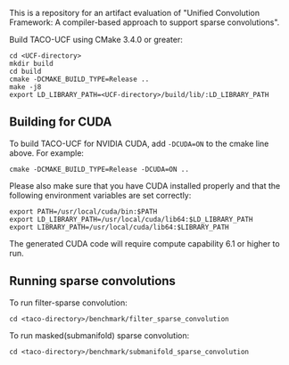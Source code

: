 This is a repository for an artifact evaluation of "Unified Convolution Framework: A compiler-based approach to support sparse convolutions".

Build TACO-UCF using CMake 3.4.0 or greater:

    cd <UCF-directory>
    mkdir build
    cd build
    cmake -DCMAKE_BUILD_TYPE=Release ..
    make -j8
    export LD_LIBRARY_PATH=<UCF-directory>/build/lib/:LD_LIBRARY_PATH

## Building for CUDA
To build TACO-UCF for NVIDIA CUDA, add `-DCUDA=ON` to the cmake line above. For example:

    cmake -DCMAKE_BUILD_TYPE=Release -DCUDA=ON ..

Please also make sure that you have CUDA installed properly and that the following environment variables are set correctly:

    export PATH=/usr/local/cuda/bin:$PATH
    export LD_LIBRARY_PATH=/usr/local/cuda/lib64:$LD_LIBRARY_PATH
    export LIBRARY_PATH=/usr/local/cuda/lib64:$LIBRARY_PATH

The generated CUDA code will require compute capability 6.1 or higher to run.


## Running sparse convolutions
To run filter-sparse convolution:

    cd <taco-directory>/benchmark/filter_sparse_convolution

To run masked(submanifold) sparse convolution:

    cd <taco-directory>/benchmark/submanifold_sparse_convolution

